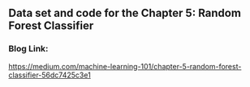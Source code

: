 ## Data set and code for the Chapter 5: Random Forest Classifier ##

### Blog Link: ###
https://medium.com/machine-learning-101/chapter-5-random-forest-classifier-56dc7425c3e1
